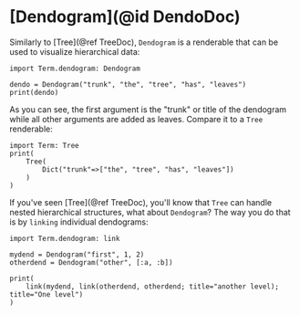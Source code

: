 # [Dendogram](@id DendoDoc)

Similarly to [Tree](@ref TreeDoc), `Dendogram` is a renderable that can be used to visualize hierarchical data:

```@example dendo
import Term.dendogram: Dendogram

dendo = Dendogram("trunk", "the", "tree", "has", "leaves")
print(dendo)
```

As you can see, the first argument is the "trunk" or title of the dendogram while all other arguments are added as leaves. Compare it to a `Tree` renderable:

```@example
import Term: Tree
print(
    Tree(
        Dict("trunk"=>["the", "tree", "has", "leaves"])
    )
)
```

If you've seen [Tree](@ref TreeDoc), you'll know that `Tree` can handle nested hierarchical structures, what about `Dendogram`? The way you do that is by `linking` individual dendograms:

```@example dendo
import Term.dendogram: link

mydend = Dendogram("first", 1, 2)
otherdend = Dendogram("other", [:a, :b])

print(
    link(mydend, link(otherdend, otherdend; title="another level); title="One level")
)
```


